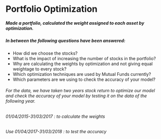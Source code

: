 # Portfolio Optimization

##### Made a portfolio, calculated the weight assigned to each asset by optimization.
##### In between the following questions have been answered:
 - How did we choose the stocks?
 - What is the impact of increasing the number of stocks in the portfolio?
 - Why are calculating the weights by optimization and not giving equal weightage to every stock?
 - Which optimization techniques are used by Mutual Funds currently?
 - Which parameters are we using to check the accuracy of your model?

###### For the data, we have taken two years stock return to optimize our model and check the accuracy of your model by testing it on the data of the following year.
###### 01/04/2015-31/03/2017 : to calculate the weights
###### Use 01/04/2017-31/03/2018 : to test the accuracy
